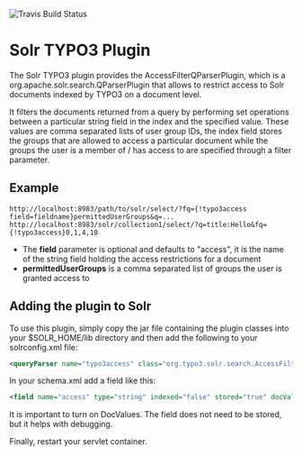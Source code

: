 
![Travis Build Status](https://travis-ci.org/TYPO3-Solr/solr-typo3-plugin.svg?branch=master)

# Solr TYPO3 Plugin

The Solr TYPO3 plugin provides the AccessFilterQParserPlugin, which is a 
org.apache.solr.search.QParserPlugin that allows to restrict access to Solr 
documents indexed by TYPO3 on a document level.

It filters the documents returned from a query by performing set operations
between a particular string field in the index and the specified value. These
values are comma separated lists of user group IDs, the index field stores the
groups that are allowed to access a particular document while the groups the
user is a member of / has access to are specified through a filter parameter.


## Example

```
http://localhost:8983/path/to/solr/select/?fq={!typo3access field=fieldname}permittedUserGroups&q=...
http://localhost:8983/solr/collection1/select/?q=title:Hello&fq={!typo3access}0,1,4,10
```

* The **field** parameter is optional and defaults to "access", it is the name of the string field holding the access restrictions for a document
* **permittedUserGroups** is a comma separated list of groups the user is granted access to


## Adding the plugin to Solr

To use this plugin, simply copy the jar file containing the plugin classes into your
$SOLR_HOME/lib directory and then add the following to your solrconfig.xml file:

```xml
<queryParser name="typo3access" class="org.typo3.solr.search.AccessFilterQParserPlugin" />
```

In your schema.xml add a field like this:

```xml
<field name="access" type="string" indexed="false" stored="true" docValues="true" default="c:0" />
```

It is important to turn on DocValues. The field does not need to be stored, 
but it helps with debugging.


Finally, restart your servlet container.

